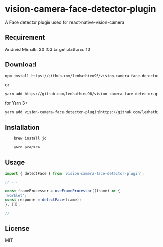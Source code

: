 # vision-camera-face-detector-plugin

A Face detector plugin used for react-native-vision-camera

## Requirement

Android Minsdk: 26
IOS target platform: 13

## Download

```sh
npm install https://github.com/lenhathieu96/vision-camera-face-detector.git
```
or

```sh
yarn add https://github.com/lenhathieu96/vision-camera-face-detector.git
```

for Yarn 3+

```sh
yarn add vision-camera-face-detector-plugin@https://github.com/lenhathieu96/vision-camera-face-detector.git
```

## Installation


```sh
    brew install jq
```

```sh
    yarn prepare
```

## Usage

```js
import { detectFace } from 'vision-camera-face-detector-plugin';

// ...

const frameProcessor = useFrameProcessor((frame) => {
'worklet';
const response = detectFace(frame);
}, []);

// ...
```
## License

MIT
